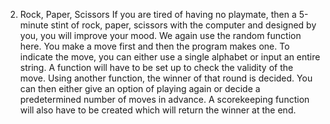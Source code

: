 2. Rock, Paper, Scissors
If you are tired of having no playmate, then a 5-minute stint of rock, paper, scissors with the computer and designed by you, you will improve your mood.
We again use the random function here. You make a move first and then the program makes one. To indicate the move, you can either use a single alphabet or input an entire string. A function will have to be set up to check the validity of the move.
Using another function, the winner of that round is decided. You can then either give an option of playing again or decide a predetermined number of moves in advance. A scorekeeping function will also have to be created which will return the winner at the end.
